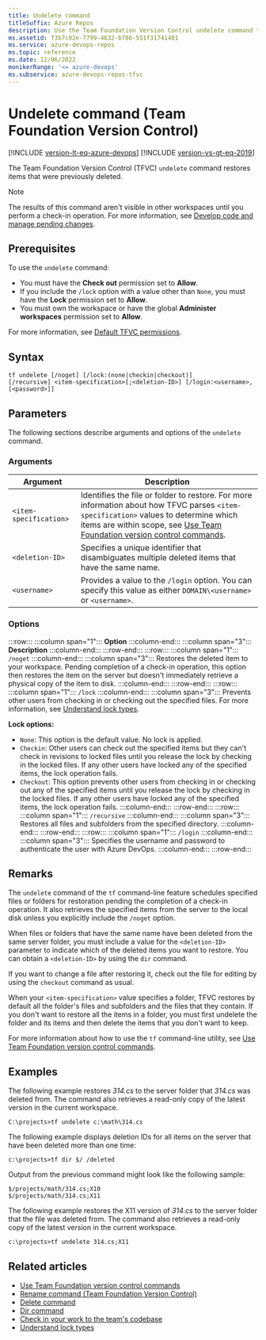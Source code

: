 ```yaml
---
title: Undelete command
titleSuffix: Azure Repos
description: Use the Team Foundation Version Control undelete command to restore deleted items. Specify options to use locks or to prevent retrieval from the server.
ms.assetid: f3b7c02e-7799-4632-b786-551f31741401
ms.service: azure-devops-repos
ms.topic: reference
ms.date: 12/06/2022
monikerRange: '<= azure-devops'
ms.subservice: azure-devops-repos-tfvc
---
```


# Undelete command (Team Foundation Version Control)

[!INCLUDE [version-lt-eq-azure-devops](../../includes/version-lt-eq-azure-devops.md)]
[!INCLUDE [version-vs-gt-eq-2019](../../includes/version-vs-gt-eq-2019.md)]


The Team Foundation Version Control (TFVC) `undelete` command restores items that were previously deleted.

> [!NOTE]
> The results of this command aren't visible in other workspaces until you perform a check-in operation. For more information, see [Develop code and manage pending changes](develop-code-manage-pending-changes.md).

## Prerequisites

To use the `undelete` command:

- You must have the **Check out** permission set to **Allow**.
- If you include the `/lock` option with a value other than `None`, you must have the **Lock** permission set to **Allow**.
- You must own the workspace or have the global **Administer workspaces** permission set to **Allow**.

For more information, see  [Default TFVC permissions](../../organizations/security/default-tfvc-permissions.md).

## Syntax

```
tf undelete [/noget] [/lock:(none|checkin|checkout)] 
[/recursive] <item-specification>[;<deletion-ID>] [/login:<username>,[<password>]]
```

## Parameters

The following sections describe arguments and options of the `undelete` command.

### Arguments

| Argument | Description |
| --- | --- |
| `<item-specification>` | Identifies the file or folder to restore. For more information about how TFVC parses `<item-specification>` values to determine which items are within scope, see [Use Team Foundation version control commands](use-team-foundation-version-control-commands.md). |
| `<deletion-ID>` | Specifies a unique identifier that disambiguates multiple deleted items that have the same name. |
| `<username>` | Provides a value to the `/login` option. You can specify this value as either `DOMAIN\<username>` or `<username>`. |

### Options

:::row:::
   :::column span="1":::
   **Option**
   :::column-end:::
   :::column span="3":::
   **Description**
   :::column-end:::
:::row-end:::
:::row:::
   :::column span="1":::
   `/noget`
   :::column-end:::
   :::column span="3":::
   Restores the deleted item to your workspace. Pending completion of a check-in operation, this option then restores the item on the server but doesn't immediately retrieve a physical copy of the item to disk.
   :::column-end:::
:::row-end:::
:::row:::
   :::column span="1":::
   `/lock`
   :::column-end:::
   :::column span="3":::
   Prevents other users from checking in or checking out the specified files. For more information, see [Understand lock types](understand-lock-types.md).

   **Lock options:** 

   - `None`: This option is the default value. No lock is applied.
   - `Checkin`: Other users can check out the specified items but they can't check in revisions to locked files until you release the lock by checking in the locked files. If any other users have locked any of the specified items, the lock operation fails.
   - `Checkout`: This option prevents other users from checking in or checking out any of the specified items until you release the lock by checking in the locked files. If any other users have locked any of the specified items, the lock operation fails.
   :::column-end:::
:::row-end:::
:::row:::
   :::column span="1":::
   `/recursive`
   :::column-end:::
   :::column span="3":::
   Restores all files and subfolders from the specified directory.
   :::column-end:::
:::row-end:::
:::row:::
   :::column span="1":::
   `/login`
   :::column-end:::
   :::column span="3":::
   Specifies the username and password to authenticate the user with Azure DevOps.
   :::column-end:::
:::row-end:::

## Remarks

The `undelete` command of the `tf` command-line feature schedules specified files or folders for restoration pending the completion of a check-in operation. It also retrieves the specified items from the server to the local disk unless you explicitly include the `/noget` option.

When files or folders that have the same name have been deleted from the same server folder, you must include a value for the `<deletion-ID>` parameter to indicate which of the deleted items you want to restore. You can obtain a `<deletion-ID>` by using the `dir` command.

If you want to change a file after restoring it, check out the file for editing by using the `checkout` command as usual.

When your `<item-specification>` value specifies a folder, TFVC restores by default all the folder's files and subfolders and the files that they contain. If you don't want to restore all the items in a folder, you must first undelete the folder and its items and then delete the items that you don't want to keep.

For more information about how to use the `tf` command-line utility, see [Use Team Foundation version control commands](use-team-foundation-version-control-commands.md).

## Examples

The following example restores *314.cs* to the server folder that *314.cs* was deleted from. The command also retrieves a read-only copy of the latest version in the current workspace.

```
C:\projects>tf undelete c:\math\314.cs
```

The following example displays deletion IDs for all items on the server that have been deleted more than one time:

```
c:\projects>tf dir $/ /deleted
```

Output from the previous command might look like the following sample:

```
$/projects/math/314.cs;X10
$/projects/math/314.cs;X11
```

The following example restores the X11 version of *314.cs* to the server folder that the file was deleted from. The command also retrieves a read-only copy of the latest version in the current workspace.

```
c:\projects>tf undelete 314.cs;X11
```

## Related articles

- [Use Team Foundation version control commands](use-team-foundation-version-control-commands.md)
- [Rename command (Team Foundation Version Control)](rename-command-team-foundation-version-control.md)
- [Delete command](delete-command-team-foundation-version-control.md)
- [Dir command](dir-command.md)
- [Check in your work to the team's codebase](check-your-work-team-codebase.md)
- [Understand lock types](understand-lock-types.md)
